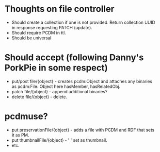 Thoughts on file controller
==

* Should create a collection if one is not provided. Return collection UUID in response requesting PATCH (update).
* Should require PCDM in ttl.
* Should be universal


Should accept (following Danny's PorkPie in some respect)
==

* put/post file/{object} - creates pcdm:Object and attaches any binaries as pcdm:File. Object here hasMember, hasRelatedObj.
* patch file/{object} - append additional binaries?
* delete file/{object} - delete.


pcdmuse?
==

* put preservationFile/{object} - adds a file with PCDM and RDF that sets it as PM.
* put thumbnailFile/{object} - ' ' set as thumbnail.
* etc.